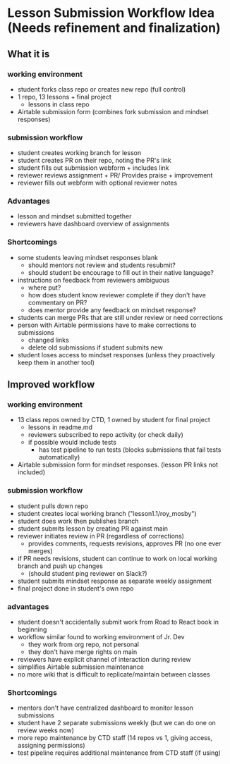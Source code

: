 # Lesson Submission Workflow Idea (Needs refinement and finalization)

## What it is

### working environment

- student forks class repo or creates new repo (full control)
- 1 repo, 13 lessons + final project
  - lessons in class repo
- Airtable submission form (combines fork submission and mindset responses)

### submission workflow

- student creates working branch for lesson
- student creates PR on their repo, noting the PR's link
- student fills out submission webform + includes link
- reviewer reviews assignment + PR/ Provides praise + improvement
- reviewer fills out webform with optional reviewer notes

### Advantages

- lesson and mindset submitted together
- reviewers have dashboard overview of assignments

### Shortcomings

- some students leaving mindset responses blank
  - should mentors not review and students resubmit?
  - should student be encourage to fill out in their native language?
- instructions on feedback from reviewers ambiguous
  - where put?
  - how does student know reviewer complete if they don't have commentary on PR?
  - does mentor provide any feedback on mindset response?
- students can merge PRs that are still under review or need corrections
- person with Airtable permissions have to make corrections to submissions
  - changed links
  - delete old submissions if student submits new
- student loses access to mindset responses (unless they proactively keep them in another tool)

## Improved workflow

### working environment

- 13 class repos owned by CTD, 1 owned by student for final project
  - lessons in readme.md
  - reviewers subscribed to repo activity (or check daily)
  - if possible would include tests
    - has test pipeline to run tests (blocks submissions that fail tests automatically)
- Airtable submission form for mindset responses. (lesson PR links not included)

### submission workflow

- student pulls down repo
- student creates local working branch ("lesson1.1/roy_mosby")
- student does work then publishes branch
- student submits lesson by creating PR against main
- reviewer initiates review in PR (regardless of corrections)
  - provides comments, requests revisions, approves PR (no one ever merges)
- if PR needs revisions, student can continue to work on local working branch and push up changes
  - (should student ping reviewer on Slack?)
- student submits mindset response as separate weekly assignment
- final project done in student's own repo

### advantages

- student doesn't accidentally submit work from Road to React book in beginning
- workflow similar found to working environment of Jr. Dev
  - they work from org repo, not personal
  - they don't have merge rights on main
- reviewers have explicit channel of interaction during review
- simplifies Airtable submission maintenance
- no more wiki that is difficult to replicate/maintain between classes

### Shortcomings

- mentors don't have centralized dashboard to monitor lesson submissions
- student have 2 separate submissions weekly (but we can do one on review weeks now)
- more repo maintenance by CTD staff (14 repos vs 1, giving access, assigning permissions)
- test pipeline requires additional maintenance from CTD staff (if using)
